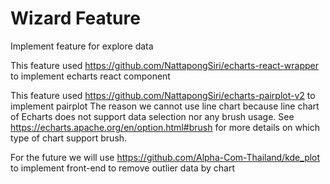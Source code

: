 # Wizard Feature

Implement feature for explore data

This feature used https://github.com/NattapongSiri/echarts-react-wrapper to implement echarts react component

This feature used https://github.com/NattapongSiri/echarts-pairplot-v2 to implement pairplot
The reason we cannot use line chart because line chart of Echarts does not support data selection nor any brush usage.
See https://echarts.apache.org/en/option.html#brush for more details on which type of chart support brush.

For the future we will use https://github.com/Alpha-Com-Thailand/kde_plot to implement front-end to remove outlier data by chart
